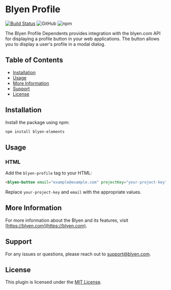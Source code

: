 # Blyen Profile

[![Build Status](https://travis-ci.com/blyenio/blyen-elements.svg?branch=main)](https://travis-ci.com/blyenhq/blyen-elements)
![GitHub](https://img.shields.io/github/license/blyenhq/blyen-elements)
![npm](https://img.shields.io/npm/v/blyen-elements)

The Blyen Profile Dependents provides integration with the blyen.com API for displaying a profile button in your web applications. The button allows you to display a user's profile in a modal dialog.

## Table of Contents

- [Installation](#installation)
- [Usage](#usage)
- [More Information](#more-information)
- [Support](#support)
- [License](#license)

## Installation

Install the package using npm:

```bash
npm install blyen-elements
```

## Usage

### HTML

Add the `blyen-profile` tag to your HTML:

```html
<blyen-button email="example@example.com" projectKey="your-project-key"></blyen-button>
```
Replace `your-project-key` and  `email` with the appropriate values.

## More Information

For more information about the Blyen and its features, visit [https://blyen.com](https://blyen.com).

## Support

For any issues or questions, please reach out to [support@blyen.com](mailto:support@blyen.com).

## License

This plugin is licensed under the [MIT License](LICENSE.txt).